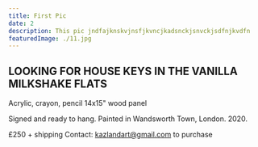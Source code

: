 ```yaml
---
title: First Pic
date: 2
description: This pic jndfajknskvjnsfjkvncjkadsnckjsnvckjsdfnjkvdfn
featuredImage: ./11.jpg
---
```


## LOOKING FOR HOUSE KEYS IN THE VANILLA MILKSHAKE FLATS 

Acrylic, crayon, pencil
14x15" wood panel

Signed and ready to hang.
Painted in Wandsworth Town, London. 2020.

£250 + shipping
Contact: kazlandart@gmail.com to purchase